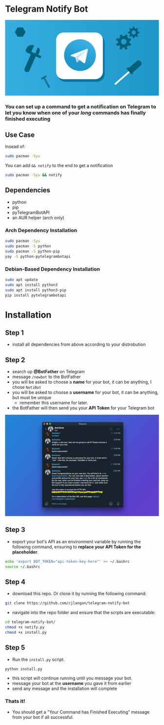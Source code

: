 # Telegram Notify Bot

![](Images/telegram-workshop.png)

### You can set up a command to get a notification on Telegram to let you know when one of your *long* commands has finally finished executing

## Use Case

Insead of:

```bash
sudo pacman -Syu
```

You can add `&& notify` to the end to get a notification

```bash
sudo pacman -Syu && notify
```

## Dependencies

- python
- pip
- pyTelegramBotAPI
- an AUR helper (arch only)

### Arch Dependency Installation

```bash
sudo pacman -Syu
sudo pacman -S python
sudo pacman -S python-pip
yay -S python-pytelegrambotapi
```

### Debian-Based Dependency Installation

```bash
sudo apt update
sudo apt install python3
sudo apt install python3-pip
pip install pytelegrambotapi
```

# Installation

## Step 1
- install all dependencies from above according to your distrobution

## Step 2
- search up **@BotFather** on Telegram
- message `/newbot` to the BotFather
- you will be asked to choose a **name** for your bot, it can be anything, I chose `NotiBot`
- you will be asked to choose a **username** for your bot, it can be anything, but must be unique
    - remember this username for later.
- the BotFather will then send you your **API Token** for your Telegram bot

![](Images/botfather.png)

## Step 3
- export your bot's API as an environment variable by running the following command, ensuring to **replace your API Token for the placeholder**.

```bash
echo 'export BOT_TOKEN="api-token-key-here"' >> ~/.bashrc
source ~/.bashrc
```

## Step 4
- download this repo. Or clone it by running the following command:

```bash
git clone https://github.com/cjlangan/telegram-notify-bot
```

- navigate into the repo folder and ensure that the scrpts are executable:

```bash
cd telegram-notify-bot/
chmod +x notify.py
chmod +x install.py
```

## Step 5
- Run the `install.py` script.

```bash
python install.py
```

- this script will continue running until you message your bot.
- message your bot at the **username** you gave it from earlier
- send any message and the installation will complete

### Thats it!
- You should get a "Your Command has Finished Executing" message from your bot if all successful.
